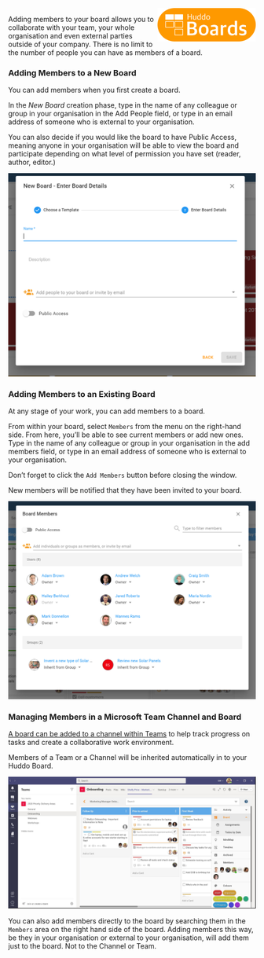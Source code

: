 <img style="float: right" src="/assets/images/boards-logo.jpg" width="200" alt="My Boards" />

Adding members to your board allows you to collaborate with your team, your whole organisation and even external parties outside of your company. There is no limit to the number of people you can have as members of a board.

### Adding Members to a New Board

You can add members when you first create a board.

In the *New Board* creation phase, type in the name of any colleague or group in your organisation in the Add People field, or type in an email address of someone who is external to your organisation.

You can also decide if you would like the board to have Public Access, meaning anyone in your organisation will be able to view the board and participate depending on what level of permission you have set (reader, author, editor.)

![](./adding-members-to-boards1.png)

### Adding Members to an Existing Board

At any stage of your work, you can add members to a board.

From within your board, select `Members` from the menu on the right-hand side. From here, you’ll be able to see current members or add new ones. Type in the name of any colleague or group in your organisation in the add members field, or type in an email address of someone who is external to your organisation.

Don’t forget to click the `Add Members` button before closing the window.

New members will be notified that they have been invited to your board.  

![](./adding-members-to-boards2.png)

### Managing Members in a Microsoft Team Channel and Board

[A board can be added to a channel within Teams](/boards/howto/teams/adding-boards/) to help track progress on tasks and create a collaborative work environment.

Members of a Team or a Channel will be inherited automatically in to your Huddo Board. 

![](./adding-members-to-boards3.jpg)


You can also add members directly to the board by searching them in the `Members` area on the right hand side of the board. Adding members this way, be they in your organisation or external to your organisation, will add them just to the board. Not to the Channel or Team. 

